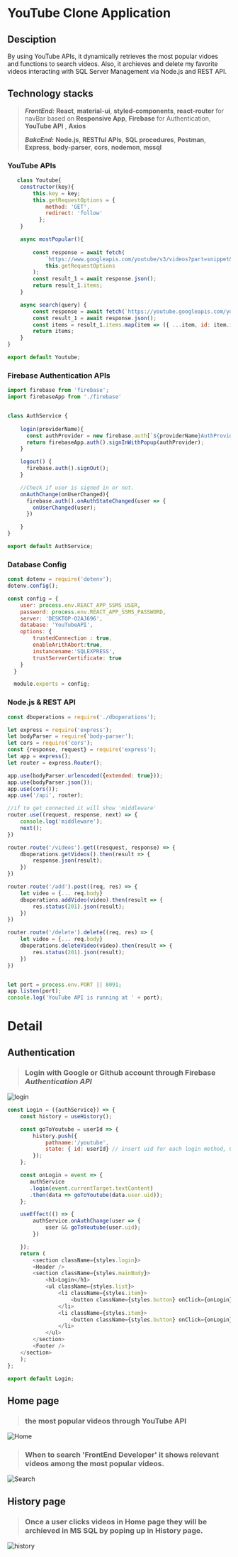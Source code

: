 # YouTube Clone Application


## Desciption

By using YouTube APIs, it dynamically retrieves the most popular vidoes and functions to search videos. Also, it archieves and delete my favorite videos interacting with SQL Server Management via Node.js and REST API.


## Technology stacks
>
> ***FrontEnd:*** **React**, **material-ui**, **styled-components**, **react-router** for navBar based on **Responsive App**, **Firebase** for Authentication, **YouTube API**
>             , **Axios**
> 
> ***BakcEnd:***  **Node.js**, **RESTful APIs**, **SQL procedures**, **Postman**, **Express**, **body-parser**, **cors**, **nodemon**, **mssql**
>





### YouTube APIs

```js
   class Youtube{
    constructor(key){
        this.key = key;
        this.getRequestOptions = {
            method: 'GET',
            redirect: 'follow'
          };
    }

    async mostPopular(){
    
        const response = await fetch(
            `https://www.googleapis.com/youtube/v3/videos?part=snippet&chart=mostPopular&maxResults=25&key=${this.key}`,
            this.getRequestOptions
        );
        const result_1 = await response.json();
        return result_1.items;
    }

    async search(query) {
        const response = await fetch(`https://youtube.googleapis.com/youtube/v3/search?part=snippet&maxresults=25&q=${query}&type=video&key=${this.key}`, this.getRequestOptions);
        const result_1 = await response.json();
        const items = result_1.items.map(item => ({ ...item, id: item.id.videoId })); //Add id: item.id.videoId on the each original item.
        return items;
    }
}

export default Youtube;
```

### Firebase Authentication APIs

```js
import firebase from 'firebase';
import firebaseApp from './firebase'


class AuthService {
  
    login(providerName){
      const authProvider = new firebase.auth[`${providerName}AuthProvider`]();
      return firebaseApp.auth().signInWithPopup(authProvider);
    }

    logout() {
      firebase.auth().signOut();
    }

    //Check if user is signed in or not. 
    onAuthChange(onUserChanged){
      firebase.auth().onAuthStateChanged(user => {
        onUserChanged(user);
      })

    }
}

export default AuthService;
```


### Database Config

```js
const dotenv = require('dotenv');
dotenv.config();

const config = {
    user: process.env.REACT_APP_SSMS_USER,
    password: process.env.REACT_APP_SSMS_PASSWORD,
    server: 'DESKTOP-O2AJ696',
    database: 'YouTubeAPI',
    options: {
        trustedConnection : true, 
        enableArithAbort:true,
        instancename:'SQLEXPRESS',
        trustServerCertificate: true
    }
  } 

  module.exports = config;
```

### Node.js & REST API

```js
const dboperations = require('./dboperations');

let express = require('express');
let bodyParser = require('body-parser');
let cors = require('cors');
const {response, request} = require('express');
let app = express();
let router = express.Router();

app.use(bodyParser.urlencoded({extended: true}));
app.use(bodyParser.json());
app.use(cors());
app.use('/api', router);

//if to get connected it will show 'middleware'
router.use((request, response, next) => {
    console.log('middleware');
    next();
})

router.route('/videos').get((resquest, response) => {
    dboperations.getVideos().then(result => {
        response.json(result);
    })
})

router.route('/add').post((req, res) => {
    let video = {... req.body}
    dboperations.addVideo(video).then(result => {
        res.status(201).json(result);
    })
})

router.route('/delete').delete((req, res) => {
    let video = {... req.body}
    dboperations.deleteVideo(video).then(result => {
        res.status(201).json(result);
    })
})


let port = process.env.PORT || 8091;
app.listen(port);
console.log('YouTube API is running at ' + port);
```



# Detail

## Authentication 
> ### Login with Google or Github account through Firebase *Authentication API*
> 
![login](https://user-images.githubusercontent.com/65743649/125398800-ba287c80-e3ea-11eb-991e-4edc01d4a180.JPG)
```js
const Login = ({authService}) => {
    const history = useHistory();

    const goToYoutube = userId => {
        history.push({
            pathname:'/youtube',
            state: { id: userId} // insert uid for each login method, Google and Github.
        });
    };

    const onLogin = event => {
       authService
       .login(event.currentTarget.textContent)
       .then(data => goToYoutube(data.user.uid)); 
    };

    useEffect(() => {
        authService.onAuthChange(user => {
            user && goToYoutube(user.uid);
        })

    });
    return (
        <section className={styles.login}>
        <Header />
        <section className={styles.mainBody}>
            <h1>Login</h1>
            <ul className={styles.list}>
                <li className={styles.item}>
                    <button className={styles.button} onClick={onLogin}>Google</button>
                </li>
                <li className={styles.item}>
                    <button className={styles.button} onClick={onLogin}>Github</button>
                </li>
            </ul>
        </section>
        <Footer />
    </section>
    );
};

export default Login;

```


## Home page
> ### the most popular videos through **YouTube API**

![Home](https://user-images.githubusercontent.com/65743649/125926782-601c5ecd-9b93-424b-9b2c-faac74d5be90.JPG)



>
> ### When to search 'FrontEnd Developer' it shows relevant videos among the most popular videos.

![Search](https://user-images.githubusercontent.com/65743649/125926946-ae1aa0e1-f8d8-4717-9c0a-6ae449886f2b.JPG)



## History page
> ### Once a user clicks videos in Home page they will be archieved in MS SQL by poping up in History page.

![history](https://user-images.githubusercontent.com/65743649/125927045-35e50927-460b-492c-8e74-d0bcbedb5ac0.JPG)





